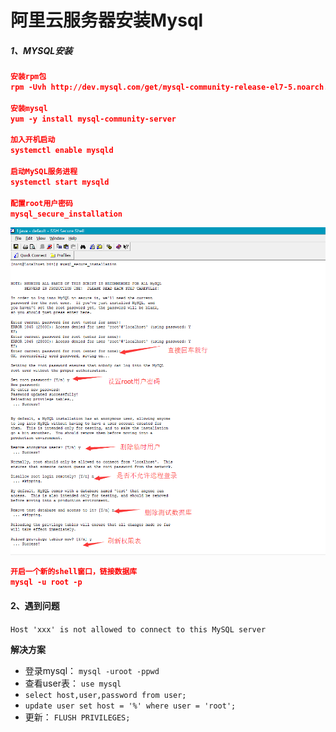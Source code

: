# 阿里云服务器安装Mysql

##### 1、MYSQL安装

```json
安装rpm包
rpm -Uvh http://dev.mysql.com/get/mysql-community-release-el7-5.noarch.rpm

安装mysql
yum -y install mysql-community-server

加入开机启动
systemctl enable mysqld

启动MySQL服务进程
systemctl start mysqld

配置root用户密码
mysql_secure_installation

```
![](/assets/1138059-20170614201554493-1071737203.png)

```json
开启一个新的shell窗口，链接数据库
mysql -u root -p
```

#### 2、遇到问题

`Host 'xxx' is not allowed to connect to this MySQL server`

**解决方案**

* 登录mysql： `mysql -uroot -ppwd`
* 查看user表： `use mysql`
* `select host,user,password from user;`
* `update user set host = '%' where user = 'root';`
* 更新： `FLUSH PRIVILEGES;`